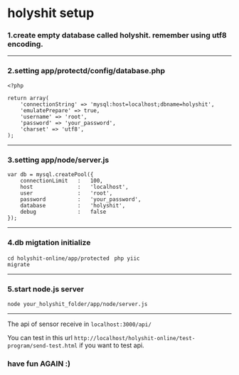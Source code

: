 # holyshit setup


### 1.create empty database called holyshit. remember using utf8 encoding.

---

### 2.setting app/protectd/config/database.php
``` 
<?php

return array(
	'connectionString' => 'mysql:host=localhost;dbname=holyshit',
	'emulatePrepare' => true,
	'username' => 'root',
	'password' => 'your_password',
	'charset' => 'utf8',
);
```

---

### 3.setting app/node/server.js
```
var db = mysql.createPool({
    connectionLimit   :   100,
    host              :   'localhost',
    user              :   'root',
    password          :   'your_password',
    database          :   'holyshit',
    debug             :   false
});
```

---

### 4.db migtation initialize
<code>cd holyshit-online/app/protected </code>
<code>php yiic migrate</code>

---

### 5.start node.js server
<code>node your_holyshit_folder/app/node/server.js</code>

---

The api of sensor receive in <code>localhost:3000/api/</code>

You can test in this url <code>http://localhost/holyshit-online/test-program/send-test.html</code> if you want to test api.

### have fun AGAIN :)
